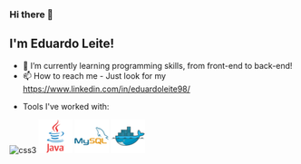 

<!--
**eleite98/eleite98** is a ✨ _special_ ✨ repository because its `README.md` (this file) appears on your GitHub profile.

### Hi there 👋

Here are some ideas to get you started:

- 🔭 I’m currently working on ...
- 🌱 I’m currently learning ...
- 👯 I’m looking to collaborate on ...
- 🤔 I’m looking for help with ...
- 💬 Ask me about ...
- 📫 How to reach me: ...
- 😄 Pronouns: ...
- ⚡ Fun fact: ...
-->

### Hi there 👋

## I'm Eduardo Leite!

- 🌱 I’m currently learning programming skills, from front-end to back-end!
- 📫 How to reach me - Just look for my https://www.linkedin.com/in/eduardoleite98/
<!---
chibi-affm/chibi-affm is a :brilhos: special :brilhos: repository because its `README.md` (this file) appears on your GitHub profile.
You can click the Preview link to take a look at your changes.
--->
- Tools I've worked with:
<p align= left>
<img src="https://github.com/chibi-affm/chibi-affm/assets/149700565/c8140609-167d-47bf-adf0-860c59d96626" alt="css3" width="120" height="60" />
<img src="https://raw.githubusercontent.com/devicons/devicon/master/icons/java/java-original-wordmark.svg" alt="java" width="60" height="60" />
<img src="https://raw.githubusercontent.com/devicons/devicon/master/icons/mysql/mysql-original-wordmark.svg" alt="mysql" width="60" height="60" />
<img src="https://raw.githubusercontent.com/devicons/devicon/master/icons/docker/docker-original.svg" alt="Docker" width="60" height="60" />
</p>
